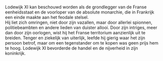 Lodewijk XI kan beschouwd worden als de grondlegger van de Franse eenheidsstaat en de voorloper van de absolute monarchie, die in Frankrijk een einde maakte aan het feodale stelsel.   
Hij liet zich omringen, niet door zijn vazallen, maar door allerlei spionnen, politiebeambten en andere lieden van duister allooi. Door zijn intriges, meer dan door zijn oorlogen, wist hij het Franse   territorium aanzienlijk uit te breiden. Tenger en ziekelijk van uiterlijk, leefde hij gierig waar het zijn   persoon betrof, maar om een tegenstander om te kopen was geen prijs hem te hoog. 
Lodewijk XI   bevorderde de handel en de nijverheid in zijn koninkrijk.